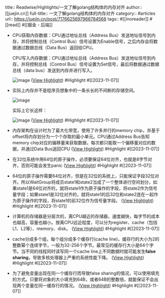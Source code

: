 title:: Readwise/Highlights/一文了解golang结构体的内存对齐
author:: [[juejin.cn]]
full-title:: 一文了解golang结构体的内存对齐
category:: #articles
url:: https://juejin.cn/post/7176625697966784568
tags:: #[[inoreader]] #[[read]] #[[掘金 - 后端]]

- CPU获取内存数据：CPU通过地址总线（Address Bus）发送地址信号到内存，并将控制总线（Control Bus）信号设置为Enable信号，之后内存会将数据通过数据总线（Data Bus）返回给CPU。
  
  CPU写入内存数据：CPU通过地址总线（Address Bus）发送地址信号到内存，并将控制总线（Control Bus）信号设置为Set信号，最后将数据通过数据总线（data bus）发送到内存并进行写入。
  
  ![image](http://p6-juejin.byteimg.com/tos-cn-i-k3u1fbpfcp/099ff17d20ce46bcb9827e42c3255449~tplv-k3u1fbpfcp-zoom-in-crop-mark:1512:0:0:0.awebp?) ([View Highlight](https://read.readwise.io/read/01hekssv9mgpsyfaajf6wxxw7q)) #Highlight #[[2023-11-07]]
- 实际上内存并不是程序员想象中的一条长长的不间断的存储空间。
  
  ![image](http://p6-juejin.byteimg.com/tos-cn-i-k3u1fbpfcp/0f73faef06b54b71875b083f66b1c278~tplv-k3u1fbpfcp-zoom-in-crop-mark:1512:0:0:0.awebp?)
  
  实际上它长这样：
  
  ![image](http://p1-juejin.byteimg.com/tos-cn-i-k3u1fbpfcp/f21e6c9d59aa47daae684691820adc1c~tplv-k3u1fbpfcp-zoom-in-crop-mark:1512:0:0:0.awebp?) ([View Highlight](https://read.readwise.io/read/01hekst7q1ymve00t9b2ew0ez4)) #Highlight #[[2023-11-07]]
- 内存架构在设计时为了最大化带宽，使用了许多并行的memory chip，并基于offset将内存划分为一个个存取的最小单元。CPU通过Address Bus告知memory chip对应的偏移量来获取数据，每次都只能取一个偏移量对应的数据，并通过Data Bus送回CPU ([View Highlight](https://read.readwise.io/read/01hekstpn2zmqyywny84814kcy)) #Highlight #[[2023-11-07]]
- 在32位系统中用64位的原子操作，必须要保证64位对齐，也就是8字节对齐，否则可能会发生panic ([View Highlight](https://read.readwise.io/read/01hekt3dyw30cfaj9890f3xv6t)) #Highlight #[[2023-11-07]]
- 64位的原子操作需要64位对齐，但是在32位的系统上，只能保证字段32位对齐。所以WaitGroup将成员state1和state2当成了一个整体进行空间划分，如果state1是64位对齐的，就将state1作为原子操作的字段，将state2作为信号量字段；如果state1是32位对齐的，就将state1的后32位和state2连在一起作为原子操作的字段，将state1的前32位作为信号量字段。 ([View Highlight](https://read.readwise.io/read/01hekt3wvaqzvyg9skm63ec3xy)) #Highlight #[[2023-11-07]]
- 计算机的存储器是分层次的，离CPU越近的存储器，速度越快，每字节的成本也越高，容量也越小。按离CPU远近程度，可以分为register、cache（包括L1、L2等）、memory、disk。 ([View Highlight](https://read.readwise.io/read/01hekt483znvxmfaqcemg0ty56)) #Highlight #[[2023-11-07]]
- cache分成多个组，每个组分成多个缓存行(cache line)，缓存行的大小为2的整数幂个连续字节，一般为32-256个字节。最常见的缓存行大小是64个字节。当不同的线程同时读写同一个cache line上不同数据时就可能发生**false sharing**，导致多核处理器上严重的系统性能下降。 ([View Highlight](https://read.readwise.io/read/01hekt4gzbys913gra55nvam4c)) #Highlight #[[2023-11-07]]
- 为了避免变量出现在同一个缓存行而导致false sharing的情况，可以使用填充的方式。只要将对象的大小填充到64B，或者64B的整数倍，就能保证不会出现两个变量在同一缓存行的情况。 ([View Highlight](https://read.readwise.io/read/01hekt4jx2n8qt4x7wq80sk814)) #Highlight #[[2023-11-07]]